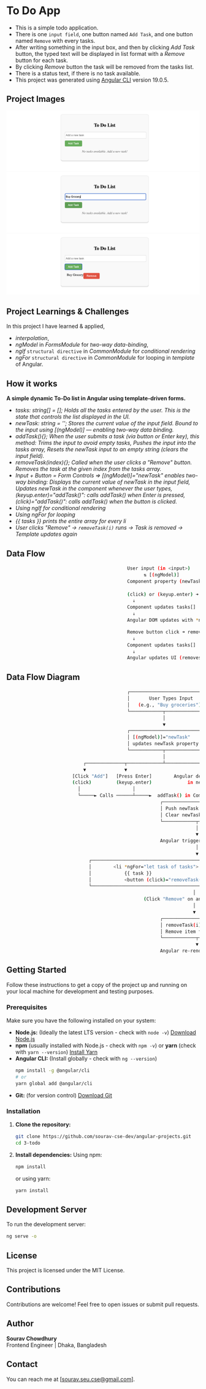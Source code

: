 # To Do App

- This is a simple todo application.
- There is one `input field`, one button named `Add Task`, and one button named `Remove` with every tasks.
- After writing something in the input box, and then by clicking _Add Task_ button, the typed text will be displayed in list format with a _Remove_ button for each task.
- By clicking _Remove_ button the task will be removed from the tasks list.
- There is a status text, if there is no task available.
- This project was generated using [Angular CLI](https://github.com/angular/angular-cli) version 19.0.5.

## Project Images

![Project Image 1](./assets/project-image-initial.png)
![Project Image 2](./assets/project-image-add-task.png)
![Project Image 3](./assets/project-image-task-added.png)

## Project Learnings & Challenges

In this project I have learned & applied,

- _interpolation_,
- _ngModel_ in _FormsModule_ for _two-way data-binding_,
- _ngIf_ `structural directive` in _CommonModule_ for _conditional rendering_
- _ngFor_ `structural directive` in _CommonModule_ for looping in _template_
  of Angular.

## How it works

**A simple dynamic To-Do list in Angular using template-driven forms.**

- _tasks: string[] = []; Holds all the tasks entered by the user. This is the state that controls the list displayed in the UI._
- _newTask: string = ''; Stores the current value of the input field. Bound to the input using [(ngModel)] — enabling two-way data binding._
- _addTask(){}; When the user submits a task (via button or Enter key), this method: Trims the input to avoid empty tasks, Pushes the input into the tasks array, Resets the newTask input to an empty string (clears the input field)._
- _removeTask(index){}; Called when the user clicks a "Remove" button. Removes the task at the given index from the tasks array._
- _Input + Button = Form Controls => [(ngModel)]="newTask" enables two-way binding: Displays the current value of newTask in the input field, Updates newTask in the component whenever the user types, (keyup.enter)="addTask()": calls addTask() when Enter is pressed, (click)="addTask()": calls addTask() when the button is clicked._
- _Using ngIf for conditional rendering_
- _Using ngFor for looping_
- _{{ tasks }} prints the entire array for every li_
- _User clicks "Remove" → `removeTask(i)` runs → Task is removed → Template updates again_

## Data Flow

```bash
                                            User input (in <input>)
                                                  ⇅ [(ngModel)]
                                            Component property (newTask)

                                            (click) or (keyup.enter) ➜ addTask()
                                              ↓
                                            Component updates tasks[]
                                              ↓
                                            Angular DOM updates with *ngFor
```

```bash
                                            Remove button click ➜ removeTask(index)
                                              ↓
                                            Component updates tasks[]
                                              ↓
                                            Angular updates UI (removes <li>)
```

## Data Flow Diagram

```bash
                                            ┌─────────────────────────────┐
                                            │       User Types Input      │
                                            │   (e.g., "Buy groceries")   │
                                            └────────────┬────────────────┘
                                                         │
                                                         ▼
                                            ┌─────────────────────────────┐
                                            │ [(ngModel)]="newTask"       │◄─── Two-way binding
                                            │ updates newTask property    │
                                            └────────────┬────────────────┘
                                                         │
                            ┌──────────────┬─────────────┴─────────────┬──────────────┐
                            ▼              ▼                           ▼              ▼
                        [Click "Add"]   [Press Enter]        Angular detects changes  (Template updates)
                        (click)         (keyup.enter)             in newTask
                          │                   │                          │
                          └─────► Calls ──────┴─────►  addTask() in Component
                                                        ┌─────────────────────────────┐
                                                        │ Push newTask into tasks[]   │
                                                        │ Clear newTask = ''          │
                                                        └────────────┬────────────────┘
                                                                     │
                                                                     ▼
                                                        Angular triggers DOM update
                                                                     │
                                                                     ▼
                              ┌────────────────────────────────────────────────────────────┐
                              │        <li *ngFor="let task of tasks">                     │
                              │            {{ task }}                                      │
                              │            <button (click)="removeTask(i)">Remove</button> │
                              └────────────────────────────────────────────────────────────┘
                                                                    │
                                                  (Click "Remove" on any task)
                                                                    │
                                                                    ▼
                                                        ┌─────────────────────────────┐
                                                        │ removeTask(i):              │
                                                        │ Remove item from tasks[]    │
                                                        └────────────┬────────────────┘
                                                                     ▼
                                                        Angular re-renders the list

```

## Getting Started

Follow these instructions to get a copy of the project up and running on your local machine for development and testing purposes.

### Prerequisites

Make sure you have the following installed on your system:

- **Node.js:** (Ideally the latest LTS version - check with `node -v`) [Download Node.js](https://nodejs.org/)
- **npm** (usually installed with Node.js - check with `npm -v`) or **yarn** (check with `yarn --version`) [Install Yarn](https://yarnpkg.com/getting-started)
- **Angular CLI:** (Install globally - check with `ng --version`)
  ```bash
  npm install -g @angular/cli
  # or
  yarn global add @angular/cli
  ```
- **Git:** (for version control) [Download Git](https://git-scm.com/)

### Installation

1.  **Clone the repository:**

    ```bash
    git clone https://github.com/sourav-cse-dev/angular-projects.git
    cd 3-todo
    ```

2.  **Install dependencies:**
    Using npm:
    ```bash
    npm install
    ```
    or using yarn:
    ```bash
    yarn install
    ```

## Development Server

To run the development server:

```bash
ng serve -o
```

## License

This project is licensed under the MIT License.

## Contributions

Contributions are welcome! Feel free to open issues or submit pull requests.

## Author

**Sourav Chowdhury**  
Frontend Engineer | Dhaka, Bangladesh

## Contact

You can reach me at [sourav.seu.cse@gmail.com].
